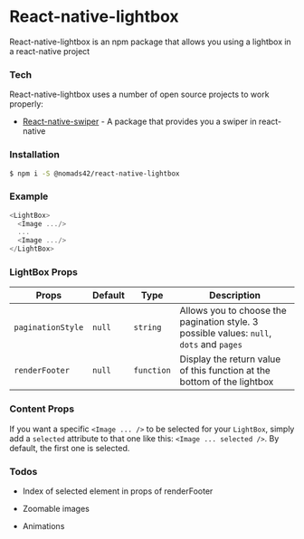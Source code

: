 # React-native-lightbox

React-native-lightbox is an npm package that allows you using a lightbox in a react-native project

### Tech

React-native-lightbox uses a number of open source projects to work properly:

* [React-native-swiper] - A package that provides you a swiper in react-native

### Installation

```sh
$ npm i -S @nomads42/react-native-lightbox
```

### Example

``` javascript
<LightBox>
  <Image .../>
  ...
  <Image .../>
</LightBox>
```


### LightBox Props

| Props           | Default | Type     | Description                                                                              |
|-----------------|---------|----------|------------------------------------------------------------------------------------------|
| `paginationStyle` | `null`    | `string`   | Allows you to choose the pagination style. 3 possible values: `null`, `dots` and `pages` |
| `renderFooter`    | `null`    | `function` | Display the return value of this function at the bottom of the lightbox                  |

### Content Props

If you want a specific `<Image ... />` to be selected for your `LightBox`, simply add a `selected` attribute to that one like this: `<Image ... selected />`. By default, the first one is selected.

### Todos

 - Index of selected element in props of renderFooter
 - Zoomable images
 - Animations





   [React-native-swiper]: <https://github.com/leecade/react-native-swiper#react-native-swiper>
